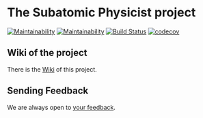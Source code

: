 # The Subatomic Physicist project
[![Maintainability](https://api.codeclimate.com/v1/badges/9ef50ca7309bbbfec118/maintainability)](https://codeclimate.com/github/absa-subatomic/physicist/maintainability)
[![Maintainability](https://api.codeclimate.com/v1/badges/9ef50ca7309bbbfec118/maintainability)](https://codeclimate.com/github/absa-subatomic/physicist/maintainability)
[![Build Status](https://travis-ci.org/absa-subatomic/physicist.svg?branch=master)](https://travis-ci.org/absa-subatomic/physicist)
[![codecov](https://codecov.io/gh/absa-subatomic/physicist/branch/master/graph/badge.svg)](https://codecov.io/gh/absa-subatomic/physicist)

## Wiki of the project
There is the [Wiki](https://github.com/absa-subatomic/physicist/wiki) of this project.

## Sending Feedback

We are always open to [your feedback](https://github.com/absa-subatomic/physicist/issues).